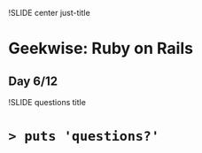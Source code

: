 !SLIDE center just-title
# Geekwise: Ruby on Rails

## Day 6/12


!SLIDE questions title

# `> puts 'questions?'`
